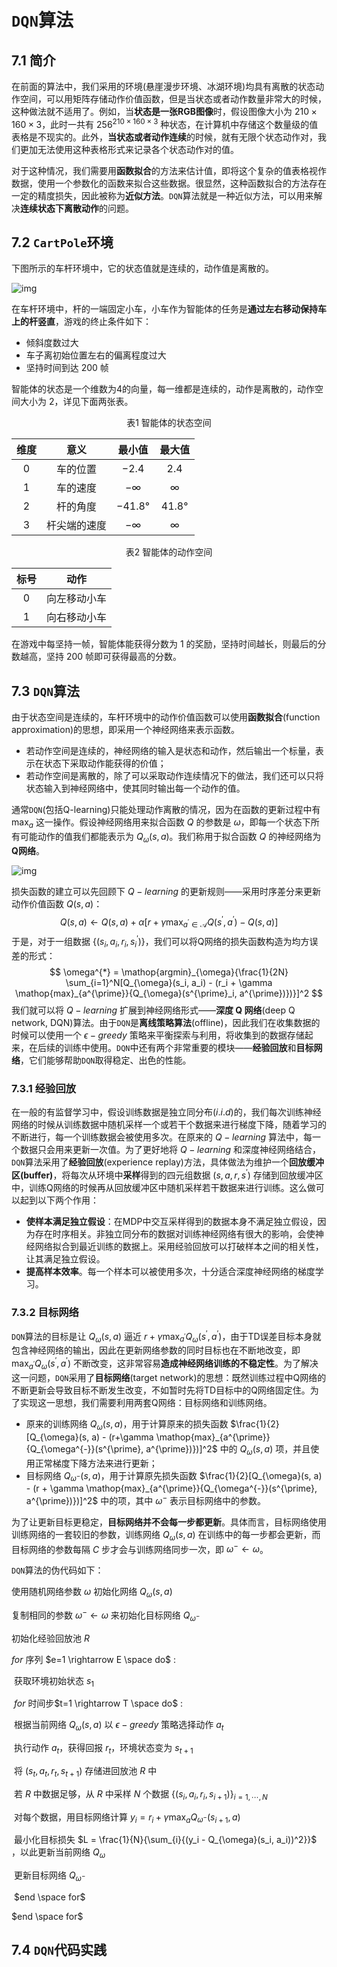 # `DQN`算法

## 7.1 简介

在前面的算法中，我们采用的环境(悬崖漫步环境、冰湖环境)均具有离散的状态动作空间，可以用矩阵存储动作价值函数，但是当状态或者动作数量非常大的时候，这种做法就不适用了。例如，当**状态是一张RGB图像**时，假设图像大小为 $210 \times 160 \times 3$，此时一共有 $256^{210 \times 160 \times 3}$ 种状态，在计算机中存储这个数量级的值表格是不现实的。此外，**当状态或者动作连续**的时候，就有无限个状态动作对，我们更加无法使用这种表格形式来记录各个状态动作对的值。

对于这种情况，我们需要用**函数拟合**的方法来估计值，即将这个复杂的值表格视作数据，使用一个参数化的函数来拟合这些数据。很显然，这种函数拟合的方法存在一定的精度损失，因此被称为**近似方法**。`DQN`算法就是一种近似方法，可以用来解决**连续状态下离散动作**的问题。

## 7.2 `CartPole`环境

下图所示的车杆环境中，它的状态值就是连续的，动作值是离散的。

![img](https://hrl.boyuai.com/static/cartpole.e4a03ca5.gif)

在车杆环境中，杆的一端固定小车，小车作为智能体的任务是**通过左右移动保持车上的杆竖直**，游戏的终止条件如下：
- 倾斜度数过大
- 车子离初始位置左右的偏离程度过大
- 坚持时间到达 200 帧

智能体的状态是一个维数为4的向量，每一维都是连续的，动作是离散的，动作空间大小为 2，详见下面两张表。

<center>表1 智能体的状态空间</center>

| 维度 |     意义     |  最小值   |  最大值  |
| :--: | :----------: | :-------: | :------: |
|  0   |   车的位置   |  $-2.4$   |  $2.4$   |
|  1   |   车的速度   | $-\infty$ | $\infty$ |
|  2   |   杆的角度   | $-41.8°$  | $41.8°$  |
|  3   | 杆尖端的速度 | $-\infty$ | $\infty$ |

<center>表2 智能体的动作空间</center>

| 标号 |     动作     |
| :--: | :----------: |
|  0   | 向左移动小车 |
|  1   | 向右移动小车 |

在游戏中每坚持一帧，智能体能获得分数为 1 的奖励，坚持时间越长，则最后的分数越高，坚持 200 帧即可获得最高的分数。

## 7.3 `DQN`算法

由于状态空间是连续的，车杆环境中的动作价值函数可以使用**函数拟合**(function approximation)的思想，即采用一个神经网络来表示函数。
- 若动作空间是连续的，神经网络的输入是状态和动作，然后输出一个标量，表示在状态下采取动作能获得的价值；
- 若动作空间是离散的，除了可以采取动作连续情况下的做法，我们还可以只将状态输入到神经网络中，使其同时输出每一个动作的值。

通常`DQN`(包括Q-learning)只能处理动作离散的情况，因为在函数的更新过程中有 $\mathop{max}_{a}$ 这一操作。假设神经网络用来拟合函数 $Q$ 的参数是 $\omega$，即每一个状态下所有可能动作的值我们都能表示为 $Q_{\omega}(s, a)$。我们称用于拟合函数 $Q$ 的神经网络为**Q网络**。

![img](https://hrl.boyuai.com/static/640.46b13e89.png)

损失函数的建立可以先回顾下 $Q-learning$ 的更新规则——采用时序差分来更新动作价值函数 $Q(s, a)$：
$$
Q(s, a) \leftarrow Q(s, a) + \alpha [r + \gamma \mathop{max}_{a^{\prime} \in \mathcal{A}}{Q(s^{\prime}, a^{\prime})} - Q(s, a)]
$$
于是，对于一组数据 $\{(s_i, a_i, r_i, s^{\prime}_i)\}$，我们可以将Q网络的损失函数构造为均方误差的形式：
$$
\omega^{*} = \mathop{argmin}_{\omega}{\frac{1}{2N} \sum_{i=1}^N[Q_{\omega}(s_i, a_i) - (r_i + \gamma \mathop{max}_{a^{\prime}}{Q_{\omega}(s^{\prime}_i, a^{\prime})})}]^2
$$
我们就可以将 $Q-learning$ 扩展到神经网络形式——**深度 Q 网络**(deep Q network, DQN)算法。由于`DQN`是**离线策略算法**(offline)，因此我们在收集数据的时候可以使用一个 $\epsilon-greedy$ 策略来平衡探索与利用，将收集到的数据存储起来，在后续的训练中使用。`DQN`中还有两个非常重要的模块——**经验回放**和**目标网络**，它们能够帮助`DQN`取得稳定、出色的性能。

### 7.3.1 经验回放

在一般的有监督学习中，假设训练数据是独立同分布($i.i.d$)的，我们每次训练神经网络的时候从训练数据中随机采样一个或若干个数据来进行梯度下降，随着学习的不断进行，每一个训练数据会被使用多次。在原来的 $Q-learning$ 算法中，每一个数据只会用来更新一次值。为了更好地将 $Q-learning$ 和深度神经网络结合，`DQN`算法采用了**经验回放**(experience replay)方法，具体做法为维护一个**回放缓冲区(buffer)**，将每次从环境中**采样**得到的四元组数据 $(s, a, r, s^{\prime})$ 存储到回放缓冲区中，训练Q网络的时候再从回放缓冲区中随机采样若干数据来进行训练。这么做可以起到以下两个作用：

- **使样本满足独立假设**：在MDP中交互采样得到的数据本身不满足独立假设，因为存在时序相关。非独立同分布的数据对训练神经网络有很大的影响，会使神经网络拟合到最近训练的数据上。采用经验回放可以打破样本之间的相关性，让其满足独立假设。
- **提高样本效率**。每一个样本可以被使用多次，十分适合深度神经网络的梯度学习。

### 7.3.2 目标网络

`DQN`算法的目标是让 $Q_{\omega}(s, a)$ 逼近 $r + \gamma \mathop{max}_{a^{\prime}}{Q_{\omega}(s^{\prime}, a^{\prime})}$，由于TD误差目标本身就包含神经网络的输出，因此在更新网络参数的同时目标也在不断地改变，即 $\mathop{max}_{a^{\prime}}{Q_{\omega}(s^{\prime}, a^{\prime})}$ 不断改变，这非常容易**造成神经网络训练的不稳定性**。为了解决这一问题，`DQN`采用了**目标网络**(target network)的思想：既然训练过程中Q网络的不断更新会导致目标不断发生改变，不如暂时先将TD目标中的Q网络固定住。为了实现这一思想，我们需要利用两套Q网络：目标网络和训练网络。

- 原来的训练网络 $Q_{\omega}(s, a)$，用于计算原来的损失函数 $\frac{1}{2}[Q_{\omega}(s, a) - (r+\gamma \mathop{max}_{a^{\prime}}{Q_{\omega^{-}}(s^{\prime}, a^{\prime})})]^2$ 中的 $Q_{\omega}(s, a)$ 项，并且使用正常梯度下降方法来进行更新；
- 目标网络 $Q_{\omega^{-}}(s, a)$，用于计算原先损失函数 $\frac{1}{2}[Q_{\omega}(s, a) - (r + \gamma \mathop{max}_{a^{\prime}}{Q_{\omega^{-}}(s^{\prime}, a^{\prime})})]^2$ 中的项，其中 $\omega^{-}$ 表示目标网络中的参数。

为了让更新目标更稳定，**目标网络并不会每一步都更新**。具体而言，目标网络使用训练网络的一套较旧的参数，训练网络 $Q_{\omega}(s, a)$ 在训练中的每一步都会更新，而目标网络的参数每隔 $C$ 步才会与训练网络同步一次，即 $\omega^{-} \leftarrow \omega$。

`DQN`算法的伪代码如下：

使用随机网络参数 $\omega$ 初始化网络 $Q_{\omega}(s, a)$

复制相同的参数 $\omega^{-} \leftarrow \omega$ 来初始化目标网络 $Q_{\omega^{-}}$

初始化经验回放池 $R$

$for$ 序列 $e=1 \rightarrow E \space do$ :

​	获取环境初始状态 $s_1$

​	$for$ 时间步$t=1 \rightarrow T \space do$ :

​		根据当前网络 $Q_{\omega}(s, a)$ 以 $\epsilon-greedy$ 策略选择动作 $a_t$

​		执行动作 $a_t$，获得回报 $r_t$，环境状态变为 $s_{t+1}$

​		将 $(s_t, a_t, r_t, s_{t+1})$ 存储进回放池 $R$ 中

​		若 $R$ 中数据足够，从 $R$ 中采样 $N$ 个数据 $\{(s_i, a_i, r_i, s_{i+1})\}_{i=1,\cdots,N}$

​		对每个数据，用目标网络计算 $y_i = r_i + \gamma \mathop{max}_{a}{Q_{\omega^{-}}(s_{i+1}, a)}$

​		最小化目标损失 $L = \frac{1}{N}{\sum_{i}{(y_i - Q_{\omega}(s_i, a_i))^2}}$ ，以此更新当前网络 $Q_{\omega}$

​		更新目标网络 $Q_{\omega^{-}}$

​	$end \space for$

$end \space for$

## 7.4 `DQN`代码实践

